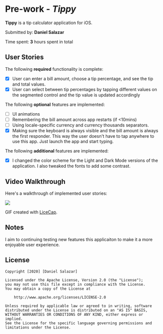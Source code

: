 # Pre-work - *Tippy*

**Tippy** is a tip calculator application for iOS.

Submitted by: **Daniel Salazar**

Time spent: **3** hours spent in total

## User Stories

The following **required** functionality is complete:

* [x] User can enter a bill amount, choose a tip percentage, and see the tip and total values.
* [x] User can select between tip percentages by tapping different values on the segmented control and the tip value is updated accordingly

The following **optional** features are implemented:

* [ ] UI animations
* [ ] Remembering the bill amount across app restarts (if <10mins)
* [ ] Using locale-specific currency and currency thousands separators.
* [x] Making sure the keyboard is always visible and the bill amount is always the first responder. This way the user doesn't have to tap anywhere to use this app. Just launch the app and start typing.

The following **additional** features are implemented:

- [x] I changed the color scheme for the Light and Dark Mode versions of the application. I also tweaked the fonts to add some contrast.

## Video Walkthrough

Here's a walkthrough of implemented user stories:

![](https://i.imgur.com/YTmxzwE.gif)


GIF created with [LiceCap](http://www.cockos.com/licecap/).

## Notes

I aim to continuing testing new features this applicaiton to make it a more enjoyable user experience. 

## License

    Copyright [2020] [Daniel Salazar]

    Licensed under the Apache License, Version 2.0 (the "License");
    you may not use this file except in compliance with the License.
    You may obtain a copy of the License at

        http://www.apache.org/licenses/LICENSE-2.0

    Unless required by applicable law or agreed to in writing, software
    distributed under the License is distributed on an "AS IS" BASIS,
    WITHOUT WARRANTIES OR CONDITIONS OF ANY KIND, either express or implied.
    See the License for the specific language governing permissions and
    limitations under the License.
